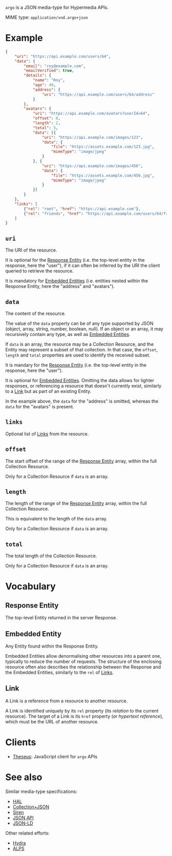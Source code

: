 `argo` is a JSON media-type for Hypermedia APIs.

MIME type: `application/vnd.argo+json`

# Example

``` json
{
    "uri": "https://api.example.com/users/64",
    "data": {
        "email": "roy@example.com",
        "emailVerified": true,
        "details": {
            "name": "Roy",
            "age": 49,
            "address": {
                "uri": "https://api.example.com/users/64/address"
            }
        },
        "avatars": {
            "uri": "https://api.example.com/avatars?userId=64",
            "offset": 0,
            "length": 2,
            "total": 5,
            "data": [{
                "uri": "https://api.example.com/images/123",
                "data": {
                    "file": "https://assets.example.com/123.jpg",
                    "mimeType": "image/jpeg"
                }
            }, {
                "uri": "https://api.example.com/images/456",
                "data": {
                    "file": "https://assets.example.com/456.jpg",
                    "mimeType": "image/jpeg"
                }
            }]
        }
    },
    "links": [
        {"rel": "root", "href": "https://api.example.com"},
        {"rel": "friends", "href": "https://api.example.com/users/64/friends"}
    ]
}
```

## `uri`

The URI of the resource.

It is optional for the [Response Entity](#response-entity) (i.e. the
top-level entity in the response, here the "user"), if it can often be
inferred by the URI the client queried to retrieve the resource.

It is mandatory for [Embedded Entities](#embedded-entity)
(i.e. entities nested within the Response Entity, here the "address"
and "avatars").

## `data`

The content of the resource.

The value of the `data` property can be of any type supported by JSON
(object, array, string, number, boolean, null).  If an object or an
array, it may recursively contain any type, as well as
[Embedded Entities](#embedded-entity).

If `data` is an array, the resource may be a Collection Resource, and
the Entity may represent a subset of that collection. In that case,
the `offset`, `length` and `total` properties are used to identify the
received subset.

It is mandary for the [Response Entity](#response-entity) (i.e. the
top-level entity in the response, here the "user").

It is optional for [Embedded Entities](#embedded-entity).  Omitting
the data allows for lighter responses, or referencing a resource that
doesn't currently exist, similarly to a [Link](#link) but as part of an
existing Entity.

In the example above, the `data` for the "address" is omitted, whereas
the `data` for the "avatars" is present.

## `links`

Optional list of [Links](#link) from the resource.


## `offset`

The start offset of the range of the
[Response Entity](#response-entity) array, within the full Collection
Resource.

Only for a Collection Resource if `data` is an array.

## `length`

The length of the range of the [Response Entity](#response-entity)
array, within the full Collection Resource.

This is equivalent to the length of the `data` array.

Only for a Collection Resource if `data` is an array.

## `total`

The total length of the Collection Resource.

Only for a Collection Resource if `data` is an array.


# Vocabulary

## Response Entity

The top-level Entity returned in the server Response.

## Embedded Entity

Any Entity found within the Response Entity.

Embedded Entities allow denormalising other resources into a parent
one, typically to reduce the number of requests.  The structure of the
enclosing resource often also describes the relationship between the
Response and the Embedded Entities, similarly to the `rel` of [Links](#link).

## Link

A Link is a reference from a resource to another resource.

A Link is identified uniquely by its `rel` property (its *relation* to
the current resource).  The target of a Link is its `href` property
(or *hypertext reference*), which must be the URL of another resource.


# Clients

- [Theseus](https://github.com/argo-rest/theseus): JavaScript client for `argo` APIs


# See also

Similar media-type specifications:

- [HAL](http://stateless.co/hal_specification.html)
- [Collection+JSON](http://amundsen.com/media-types/collection/)
- [Siren](https://github.com/kevinswiber/siren)
- [JSON API](http://jsonapi.org/)
- [JSON-LD](http://json-ld.org/)

Other related efforts:

- [Hydra](http://www.markus-lanthaler.com/hydra/)
- [ALPS](http://alps.io/spec/)
